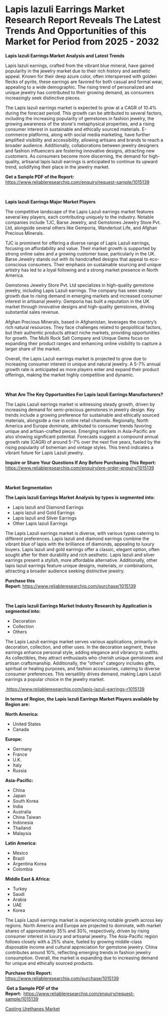 <p><h1>Lapis lazuli Earrings Market Research Report Reveals The Latest Trends And Opportunities of this Market for Period from 2025 - 2032</h1></p><p><strong>Lapis lazuli Earrings Market Analysis and Latest Trends</strong></p>
<p><p>Lapis lazuli earrings, crafted from the vibrant blue mineral, have gained popularity in the jewelry market due to their rich history and aesthetic appeal. Known for their deep azure color, often interspersed with golden flecks of pyrite, these earrings are favored for both casual and formal wear, appealing to a wide demographic. The rising trend of personalized and unique jewelry has contributed to their growing demand, as consumers increasingly seek distinctive pieces.</p><p>The Lapis lazuli earrings market is expected to grow at a CAGR of 10.4% during the forecast period. This growth can be attributed to several factors, including the increasing popularity of gemstones in fashion jewelry, the growing awareness of the stone's metaphysical properties, and a rising consumer interest in sustainable and ethically sourced materials. E-commerce platforms, along with social media marketing, have further amplified visibility and accessibility, allowing artisans and brands to reach a broader audience. Additionally, collaborations between jewelry designers and fashion influencers are fostering innovative designs, attracting new customers. As consumers become more discerning, the demand for high-quality, artisanal lapis lazuli earrings is anticipated to continue its upward trend, solidifying their place in the jewelry market.</p></p>
<p><strong>Get a Sample PDF of the Report:&nbsp;</strong> <a href="https://www.reliableresearchiq.com/enquiry/request-sample/1015139?utm_campaign=2443&utm_medium=2&utm_source=Github&utm_content=ia&utm_term=06032025&utm_id=lapis-lazuli-earrings">https://www.reliableresearchiq.com/enquiry/request-sample/1015139</a></p>
<p>&nbsp;</p>
<p><strong>Lapis lazuli Earrings Major Market Players</strong></p>
<p><p>The competitive landscape of the Lapis Lazuli earrings market features several key players, each contributing uniquely to the industry. Notable companies include TJC, Barse Jewelry, and Gemstones Jewelry Store Pvt. Ltd, alongside several others like Gemporia, Wanderlust Life, and Afghan Precious Minerals.</p><p>TJC is prominent for offering a diverse range of Lapis Lazuli earrings, focusing on affordability and value. Their market growth is supported by strong online sales and a growing customer base, particularly in the UK. Barse Jewelry stands out with its handcrafted designs that appeal to eco-conscious consumers. Their emphasis on sustainable sourcing and unique artistry has led to a loyal following and a strong market presence in North America.</p><p>Gemstones Jewelry Store Pvt. Ltd specializes in high-quality gemstone jewelry, including Lapis Lazuli earrings. The company has seen steady growth due to rising demand in emerging markets and increased consumer interest in artisanal jewelry. Gemporia has built a reputation in the UK market through innovative designs and high-quality gemstones, driving substantial sales revenue.</p><p>Afghan Precious Minerals, based in Afghanistan, leverages the country’s rich natural resources. They face challenges related to geopolitical factors, but their authentic products attract niche markets, providing opportunities for growth. The Multi Rock Salt Company and Unique Gems focus on expanding their product ranges and enhancing online visibility to capture a larger share of the market.</p><p>Overall, the Lapis Lazuli earrings market is projected to grow due to increasing consumer interest in unique and natural jewelry. A 5-7% annual growth rate is anticipated as more players enter and expand their product offerings, making the market highly competitive and dynamic.</p></p>
<p>&nbsp;</p>
<p><strong>What Are The Key Opportunities For Lapis lazuli Earrings Manufacturers?</strong></p>
<p><p>The Lapis Lazuli earrings market is witnessing steady growth, driven by increasing demand for semi-precious gemstones in jewelry design. Key trends include a growing preference for sustainable and ethically sourced materials, alongside a rise in online retail channels. Regionally, North America and Europe dominate, attributed to consumer trends favoring unique and artisan-crafted pieces. Emerging markets in Asia-Pacific are also showing significant potential. Forecasts suggest a compound annual growth rate (CAGR) of around 5-7% over the next five years, fueled by the rising popularity of bohemian and vintage styles. This trend indicates a vibrant future for Lapis Lazuli jewelry.</p></p>
<p><strong>Inquire or Share Your Questions If Any Before Purchasing This Report:</strong> <a href="https://www.reliableresearchiq.com/enquiry/pre-order-enquiry/1015139?utm_campaign=2443&utm_medium=2&utm_source=Github&utm_content=ia&utm_term=06032025&utm_id=lapis-lazuli-earrings">https://www.reliableresearchiq.com/enquiry/pre-order-enquiry/1015139</a></p>
<p>&nbsp;</p>
<p><strong>Market Segmentation</strong></p>
<p><strong>The Lapis lazuli Earrings Market Analysis by types is segmented into:</strong></p>
<p><ul><li>Lapis lazuli and Diamond Earrings</li><li>Lapis lazuli and Gold Earrings</li><li>Lapis lazuli and Silver Earrings</li><li>Other Lapis lazuli Earrings</li></ul></p>
<p><p>The Lapis Lazuli earrings market is diverse, with various types catering to different preferences. Lapis lazuli and diamond earrings combine the vibrant blue of lapis with the brilliance of diamonds, appealing to luxury buyers. Lapis lazuli and gold earrings offer a classic, elegant option, often sought after for their durability and rich aesthetic. Lapis lazuli and silver earrings present a stylish, more affordable alternative. Additionally, other lapis lazuli earrings feature unique designs, materials, or combinations, attracting a broader audience seeking distinctive jewelry.</p></p>
<p><strong>Purchase this Report:&nbsp;</strong><a href="https://www.reliableresearchiq.com/purchase/1015139?utm_campaign=2443&utm_medium=2&utm_source=Github&utm_content=ia&utm_term=06032025&utm_id=lapis-lazuli-earrings">https://www.reliableresearchiq.com/purchase/1015139</a></p>
<p>&nbsp;</p>
<p><strong>The Lapis lazuli Earrings Market Industry Research by Application is segmented into:</strong></p>
<p><ul><li>Decoration</li><li>Collection</li><li>Others</li></ul></p>
<p><p>The Lapis Lazuli earrings market serves various applications, primarily in decoration, collection, and other uses. In the decoration segment, these earrings enhance personal style, adding elegance and vibrancy to outfits. As collectibles, they attract enthusiasts who cherish unique gemstones and artisan craftsmanship. Additionally, the "others" category includes gifts, spiritual or healing purposes, and fashion accessories, catering to diverse consumer preferences. This versatility drives demand, making Lapis Lazuli earrings a popular choice in the jewelry market.</p></p>
<p><a href="https://www.reliableresearchiq.com/lapis-lazuli-earrings-r1015139?utm_campaign=2443&utm_medium=2&utm_source=Github&utm_content=ia&utm_term=06032025&utm_id=lapis-lazuli-earrings">&nbsp;https://www.reliableresearchiq.com/lapis-lazuli-earrings-r1015139</a></p>
<p><strong>In terms of Region, the Lapis lazuli Earrings Market Players available by Region are:</strong></p>
<p>
    <p> <strong> North America: </strong>
        <ul>
            <li>United States</li>
            <li>Canada</li>
        </ul>
        </p> 
    <p> <strong> Europe: </strong>
        <ul>
            <li>Germany</li>
            <li>France</li>
            <li>U.K.</li>
            <li>Italy</li>
            <li>Russia</li>
        </ul>
        </p> 
    <p> <strong> Asia-Pacific: </strong>
        <ul>
            <li>China</li>
            <li>Japan</li>
            <li>South Korea</li>
            <li>India</li>
            <li>Australia</li>
            <li>China Taiwan</li>
            <li>Indonesia</li>
            <li>Thailand</li>
            <li>Malaysia</li>
        </ul>
        </p> 
    <p> <strong> Latin America: </strong>
        <ul>
            <li>Mexico</li>
            <li>Brazil</li>
            <li>Argentina Korea</li>
            <li>Colombia</li>
        </ul>
        </p> 
    <p> <strong> Middle East & Africa: </strong>
        <ul>
            <li>Turkey</li>
            <li>Saudi</li>
            <li>Arabia</li>
            <li>UAE</li>
            <li>Korea</li>
        </ul>
    </p>
    </p>
<p><p>The Lapis Lazuli earrings market is experiencing notable growth across key regions. North America and Europe are projected to dominate, with market shares of approximately 35% and 30%, respectively, driven by rising consumer interest in luxury and artisanal jewelry. The Asia-Pacific region follows closely with a 25% share, fueled by growing middle-class disposable income and cultural appreciation for gemstone jewelry. China contributes around 10%, reflecting emerging trends in fashion jewelry consumption. Overall, the market is expanding due to increasing demand for unique and ethically sourced products.</p></p>
<p><strong>Purchase this Report: </strong><a href="https://www.reliableresearchiq.com/purchase/1015139?utm_campaign=2443&utm_medium=2&utm_source=Github&utm_content=ia&utm_term=06032025&utm_id=lapis-lazuli-earrings">https://www.reliableresearchiq.com/purchase/1015139</a></p>
<p>&nbsp;<strong>Get a Sample PDF of the Report:&nbsp;&nbsp;</strong><a href="https://www.reliableresearchiq.com/enquiry/request-sample/1015139?utm_campaign=2443&utm_medium=2&utm_source=Github&utm_content=ia&utm_term=06032025&utm_id=lapis-lazuli-earrings">https://www.reliableresearchiq.com/enquiry/request-sample/1015139</a></p>
<p><strong></strong></p>
<p><p><a href="https://github.com/comasnickie/Market-Research-Report-List-1/blob/main/casting-urethanes-market.md?utm_campaign=2443&utm_medium=2&utm_source=Github&utm_content=ia&utm_term=06032025&utm_id=lapis-lazuli-earrings">Casting Urethanes Market</a></p></p>